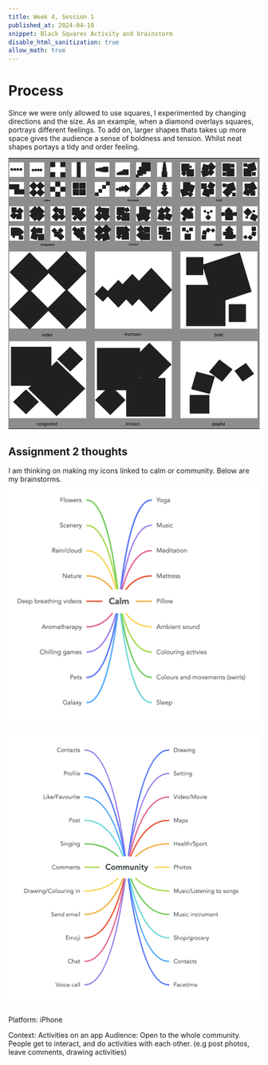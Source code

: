 ```yaml
---
title: Week 4, Session 1
published_at: 2024-04-10
snippet: Black Squares Activity and brainstorm
disable_html_sanitization: true
allow_math: true
---
```


# Process
Since we were only allowed to use squares, I experimented by changing directions and the size. As an example, when a diamond overlays squares, portrays different feelings. To add on, larger shapes thats takes up more space gives the audience a sense of boldness and tension. Whilst neat shapes portays a tidy and order feeling. 

![black_sqaures_activity](/static/W4/Blacksquares.jpeg)



## Assignment 2 thoughts
I am thinking on making my icons linked to calm or community. Below are my brainstorms. 
![calm_mindmap](/static/W4/Calm.jpeg)


![community_mindmap](/static/W4/Community.jpeg)

Platform: iPhone

Context: Activities on an app 
Audience: Open to the whole community. People get to interact, and do activities with each other. (e.g post photos, leave comments, drawing activities) 

